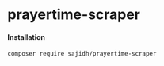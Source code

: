 # prayertime-scraper
 
#### Installation
<pre><code>composer require sajidh/prayertime-scraper
</code></pre>

